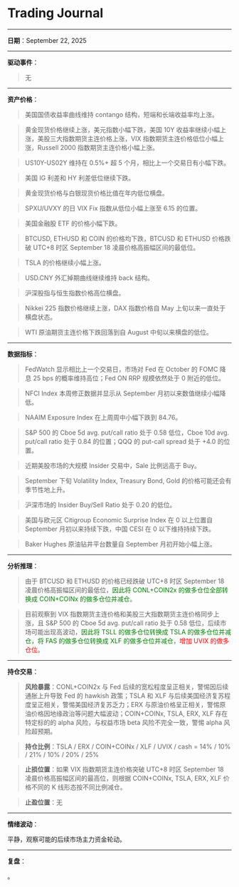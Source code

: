 # Trading Journal

---

**日期**：September 22, 2025

---

**驱动事件**：

> 无

---

**资产价格**：

> 美国国债收益率曲线维持 contango 结构，短端和长端收益率均上涨。

> 黄金现货价格继续上涨，美元指数小幅下跌，美国 10Y 收益率继续小幅上涨，美股三大指数期货主连价格上涨，VIX 指数期货主连价格低位小幅上涨，Russell 2000 指数期货主连价格小幅上涨。

> US10Y-US02Y 维持在 0.5%+ 超 5 个月，相比上一个交易日有小幅下跌。

> 美国 IG 利差和 HY 利差低位继续下跌。

> 黄金现货价格与白银现货价格比值在年内低位横盘。

> SPXU/UVXY 的日 VIX Fix 指数从低位小幅上涨至 6.15 的位置。

> 美国金融股 ETF 的价格小幅下跌。

> BTCUSD, ETHUSD 和 COIN 的价格均下跌，BTCUSD 和 ETHUSD 价格跌破 UTC+8 时区 September 18 凌晨价格高振幅区间的最低位。

> TSLA 的价格继续小幅上涨。

> USD.CNY 外汇掉期曲线继续维持 back 结构。

> 沪深股指与恒生指数价格高位横盘。

> Nikkei 225 指数价格继续上涨，DAX 指数价格自 May 上旬以来一直处于横盘状态。

> WTI 原油期货主连价格下跌回落到自 August 中旬以来横盘的低位。

---

**数据指标**：

> FedWatch 显示相比上一个交易日，市场对 Fed 在 October 的 FOMC 降息 25 bps 的概率维持高位；Fed ON RRP 规模依然处于 0 附近的低位。

> NFCI Index 本周修正数据并显示从 September 月初以来数值继续小幅降低。

> NAAIM Exposure Index 在上周周中小幅下跌到 84.76。

> S&P 500 的 Cboe 5d avg. put/call ratio 处于 0.58 低位，Cboe 10d avg. put/call ratio 处于 0.84 的位置；QQQ 的 put-call spread 处于 +4.0 的位置。

> 近期美股市场的大规模 Insider 交易中，Sale 比例远高于 Buy。

> September 下旬 Volatility Index, Treasury Bond, Gold 的价格可能还会有季节性地上升。

> 沪深市场的 Insider Buy/Sell Ratio 处于 0.20 的低位。

> 美国与欧元区 Citigroup Economic Surprise Index 在 0 以上位置自 September 月初以来持续下跌，中国 CESI 在 0 以下维持持续下跌。

> Baker Hughes 原油钻井平台数量自 September 月初开始小幅上涨。

---

**分析推理**：

> 由于 BTCUSD 和 ETHUSD 的价格已经跌破 UTC+8 时区 September 18 凌晨价格高振幅区间的最低位，<span style="color: green;">因此将 CONL+COIN2x 的做多仓位全部转换成 COIN+COINx 的做多仓位并减仓</span>。

> 目前观察到 VIX 指数期货主连价格和美股三大指数期货主连价格同步上涨，且 S&P 500 的 Cboe 5d avg. put/call ratio 处于 0.58 低位，后续市场可能出现高波动，<span style="color: green;">因此将 TSLL 的做多仓位转换成 TSLA 的做多仓位并减仓，将 FAS 的做多仓位转换成 XLF 的做多仓位并减仓</span>，<span style="color: red;">增加 UVIX 的做多仓位</span>。

---

**持仓交易**：

> **风险暴露**：CONL+COIN2x 与 Fed 后续的宽松程度呈正相关，警惕因后续通胀上升导致 Fed 的 hawkish 政策；TSLA 和 XLF 与后续美国经济复苏程度呈正相关，警惕美国经济复苏乏力；ERX 与原油价格呈正相关，警惕原油价格因地缘政治等问题大幅波动；COIN+COINx, TSLA, ERX, XLF 存在特定标的的 alpha 风险，与权益市场 beta 风险不完全一致，警惕 alpha 风险超预期。

> **持仓比例**：TSLA / ERX / COIN+COINx / XLF / UVIX / cash = 14% / 10% / 21% / 10% / 20% / 25%

> **止损位置**：如果 VIX 指数期货主连价格突破 UTC+8 时区 September 18 凌晨价格高振幅区间的最高位，则根据 COIN+COINx, TSLA, ERX, XLF 价格不同的 K 线形态按不同比例减仓。

> **止盈位置**：无

---

**情绪波动**：

平静，观察可能的后续市场主力资金轮动。

---

**复盘**：

<mark></mark>。
